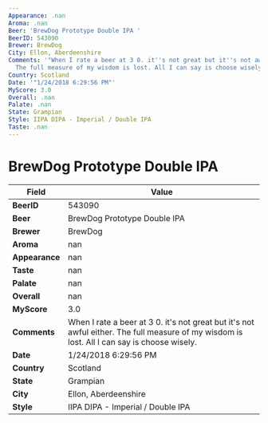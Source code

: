 ```yaml
---
Appearance: .nan
Aroma: .nan
Beer: 'BrewDog Prototype Double IPA '
BeerID: 543090
Brewer: BrewDog
City: Ellon, Aberdeenshire
Comments: '"When I rate a beer at 3 0. it''s not great but it''s not awful either.
  The full measure of my wisdom is lost. All I can say is choose wisely."'
Country: Scotland
Date: '"1/24/2018 6:29:56 PM"'
MyScore: 3.0
Overall: .nan
Palate: .nan
State: Grampian
Style: IIPA DIPA - Imperial / Double IPA
Taste: .nan
---
```


# BrewDog Prototype Double IPA 

| Field         | Value |
|---------------|-------|
| **BeerID** | 543090 |
| **Beer** | BrewDog Prototype Double IPA  |
| **Brewer** | BrewDog |
| **Aroma** | nan |
| **Appearance** | nan |
| **Taste** | nan |
| **Palate** | nan |
| **Overall** | nan |
| **MyScore** | 3.0 |
| **Comments** | When I rate a beer at 3 0. it's not great but it's not awful either. The full measure of my wisdom is lost. All I can say is choose wisely. |
| **Date** | 1/24/2018 6:29:56 PM |
| **Country** | Scotland |
| **State** | Grampian |
| **City** | Ellon, Aberdeenshire |
| **Style** | IIPA DIPA - Imperial / Double IPA |
